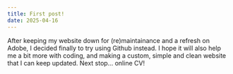 ```yaml
---
title: First post!
date: 2025-04-16
---
```


After keeping my website down for (re)maintainance and a refresh on Adobe, I decided finally to try using Github instead.
I hope it will also help me a bit more with coding, and making a custom, simple and clean website that I can keep updated.
Next stop... online CV!
